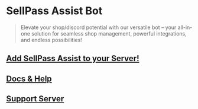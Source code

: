 # SellPass Assist Bot 

> Elevate your shop/discord potential with our versatile bot – your all-in-one solution for seamless shop management, powerful integrations, and endless possibilities!

## [Add SellPass Assist to your Server!](https://discord.com/api/oauth2/authorize?client_id=1208759133868662784&permissions=8&scope=bot+applications.commands)
## [Docs & Help](https://whoisnico.github.io/SellPass-Assist-Bot)
## [Support Server](https://discord.gg/XrshPNYJ7h)
